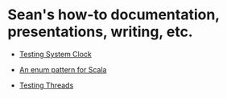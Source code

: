 # Sean's how-to documentation, presentations, writing, etc.

- [Testing System Clock](testing-system-clock.md)
- [An enum pattern for Scala](domain/src/main/scala/com/seanshubin/documentation/core/DateRange.scala)
                    
- [Testing Threads](domain/src/main/java/com/seanshubin/documentation/core/async)

